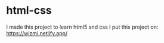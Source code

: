 # html-css

I made this project to learn html5 and css
I put this project on: https://wizmi.netlify.app/

